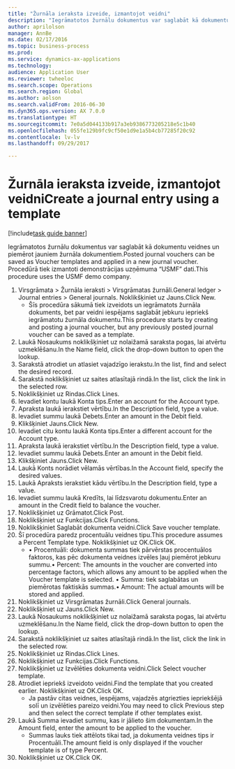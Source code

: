 ```yaml
--- 
title: "Žurnāla ieraksta izveide, izmantojot veidni"
description: "Iegrāmatotos žurnālu dokumentus var saglabāt kā dokumentu veidnes un piemērot jauniem žurnāla dokumentiem."
author: aprilolson
manager: AnnBe
ms.date: 02/17/2016
ms.topic: business-process
ms.prod: 
ms.service: dynamics-ax-applications
ms.technology: 
audience: Application User
ms.reviewer: twheeloc
ms.search.scope: Operations
ms.search.region: Global
ms.author: aolson
ms.search.validFrom: 2016-06-30
ms.dyn365.ops.version: AX 7.0.0
ms.translationtype: HT
ms.sourcegitcommit: 7e0a5d044133b917a3eb9386773205218e5c1b40
ms.openlocfilehash: 055fe129b9fc9cf50e1d9e1a5b4cb77285f20c92
ms.contentlocale: lv-lv
ms.lasthandoff: 09/29/2017

---
```

# <a name="create-a-journal-entry-using-a-template"></a><span data-ttu-id="c7340-103">Žurnāla ieraksta izveide, izmantojot veidni</span><span class="sxs-lookup"><span data-stu-id="c7340-103">Create a journal entry using a template</span></span>

[!include[task guide banner](../../includes/task-guide-banner.md)]

<span data-ttu-id="c7340-104">Iegrāmatotos žurnālu dokumentus var saglabāt kā dokumentu veidnes un piemērot jauniem žurnāla dokumentiem.</span><span class="sxs-lookup"><span data-stu-id="c7340-104">Posted journal vouchers can be saved as Voucher templates and applied in a new journal voucher.</span></span> <span data-ttu-id="c7340-105">Procedūrā tiek izmantoti demonstrācijas uzņēmuma “USMF” dati.</span><span class="sxs-lookup"><span data-stu-id="c7340-105">This procedure uses the USMF demo company.</span></span>

1. <span data-ttu-id="c7340-106">Virsgrāmata > Žurnāla ieraksti > Virsgrāmatas žurnāli.</span><span class="sxs-lookup"><span data-stu-id="c7340-106">General ledger > Journal entries > General journals.</span></span> <span data-ttu-id="c7340-107">Noklikšķiniet uz Jauns.</span><span class="sxs-lookup"><span data-stu-id="c7340-107">Click New.</span></span>
    * <span data-ttu-id="c7340-108">Šīs procedūra sākumā tiek izveidots un iegrāmatots žurnāla dokuments, bet par veidni iespējams saglabāt jebkuru iepriekš iegrāmatotu žurnāla dokumentu.</span><span class="sxs-lookup"><span data-stu-id="c7340-108">This procedure starts by creating and posting a journal voucher, but any previously posted journal voucher can be saved as a template.</span></span>  
2. <span data-ttu-id="c7340-109">Laukā Nosaukums noklikšķiniet uz nolaižamā saraksta pogas, lai atvērtu uzmeklēšanu.</span><span class="sxs-lookup"><span data-stu-id="c7340-109">In the Name field, click the drop-down button to open the lookup.</span></span>
3. <span data-ttu-id="c7340-110">Sarakstā atrodiet un atlasiet vajadzīgo ierakstu.</span><span class="sxs-lookup"><span data-stu-id="c7340-110">In the list, find and select the desired record.</span></span>
4. <span data-ttu-id="c7340-111">Sarakstā noklikšķiniet uz saites atlasītajā rindā.</span><span class="sxs-lookup"><span data-stu-id="c7340-111">In the list, click the link in the selected row.</span></span>
5. <span data-ttu-id="c7340-112">Noklikšķiniet uz Rindas.</span><span class="sxs-lookup"><span data-stu-id="c7340-112">Click Lines.</span></span>
6. <span data-ttu-id="c7340-113">Ievadiet kontu laukā Konta tips.</span><span class="sxs-lookup"><span data-stu-id="c7340-113">Enter an account for the Account type.</span></span>
7. <span data-ttu-id="c7340-114">Apraksta laukā ierakstiet vērtību.</span><span class="sxs-lookup"><span data-stu-id="c7340-114">In the Description field, type a value.</span></span>
8. <span data-ttu-id="c7340-115">Ievadiet summu laukā Debets.</span><span class="sxs-lookup"><span data-stu-id="c7340-115">Enter an amount in the Debit field.</span></span>
9. <span data-ttu-id="c7340-116">Klikšķiniet Jauns.</span><span class="sxs-lookup"><span data-stu-id="c7340-116">Click New.</span></span>
10. <span data-ttu-id="c7340-117">Ievadiet citu kontu laukā Konta tips.</span><span class="sxs-lookup"><span data-stu-id="c7340-117">Enter a different account for the Account type.</span></span>
11. <span data-ttu-id="c7340-118">Apraksta laukā ierakstiet vērtību.</span><span class="sxs-lookup"><span data-stu-id="c7340-118">In the Description field, type a value.</span></span>
12. <span data-ttu-id="c7340-119">Ievadiet summu laukā Debets.</span><span class="sxs-lookup"><span data-stu-id="c7340-119">Enter an amount in the Debit field.</span></span>
13. <span data-ttu-id="c7340-120">Klikšķiniet Jauns.</span><span class="sxs-lookup"><span data-stu-id="c7340-120">Click New.</span></span>
14. <span data-ttu-id="c7340-121">Laukā Konts norādiet vēlamās vērtības.</span><span class="sxs-lookup"><span data-stu-id="c7340-121">In the Account field, specify the desired values.</span></span>
15. <span data-ttu-id="c7340-122">Laukā Apraksts ierakstiet kādu vērtību.</span><span class="sxs-lookup"><span data-stu-id="c7340-122">In the Description field, type a value.</span></span>
16. <span data-ttu-id="c7340-123">Ievadiet summu laukā Kredīts, lai līdzsvarotu dokumentu.</span><span class="sxs-lookup"><span data-stu-id="c7340-123">Enter an amount in the Credit field to balance the voucher.</span></span>
17. <span data-ttu-id="c7340-124">Noklikšķiniet uz Grāmatot.</span><span class="sxs-lookup"><span data-stu-id="c7340-124">Click Post.</span></span>
18. <span data-ttu-id="c7340-125">Noklikšķiniet uz Funkcijas.</span><span class="sxs-lookup"><span data-stu-id="c7340-125">Click Functions.</span></span>
19. <span data-ttu-id="c7340-126">Noklikšķiniet Saglabāt dokumenta veidni.</span><span class="sxs-lookup"><span data-stu-id="c7340-126">Click Save voucher template.</span></span>
20. <span data-ttu-id="c7340-127">Šī procedūra paredz procentuālu veidnes tipu.</span><span class="sxs-lookup"><span data-stu-id="c7340-127">This procedure assumes a Percent Template type.</span></span> <span data-ttu-id="c7340-128">Noklikšķiniet uz OK.</span><span class="sxs-lookup"><span data-stu-id="c7340-128">Click OK.</span></span>
    * <span data-ttu-id="c7340-129">• Procentuāli: dokumenta summas tiek pārvērstas procentuālos faktoros, kas pēc dokumenta veidnes izvēles ļauj piemērot jebkuru summu.</span><span class="sxs-lookup"><span data-stu-id="c7340-129">• Percent: The amounts in the voucher are converted into percentage factors, which allows any amount to be applied when the Voucher template is selected.</span></span>  <span data-ttu-id="c7340-130">• Summa: tiek saglabātas un piemērotas faktiskās summas.</span><span class="sxs-lookup"><span data-stu-id="c7340-130">• Amount: The actual amounts will be stored and applied.</span></span>  
21. <span data-ttu-id="c7340-131">Noklikšķiniet uz Virsgrāmatas žurnāli.</span><span class="sxs-lookup"><span data-stu-id="c7340-131">Click General journals.</span></span>
22. <span data-ttu-id="c7340-132">Noklikšķiniet uz Jauns.</span><span class="sxs-lookup"><span data-stu-id="c7340-132">Click New.</span></span>
23. <span data-ttu-id="c7340-133">Laukā Nosaukums noklikšķiniet uz nolaižamā saraksta pogas, lai atvērtu uzmeklēšanu.</span><span class="sxs-lookup"><span data-stu-id="c7340-133">In the Name field, click the drop-down button to open the lookup.</span></span>
24. <span data-ttu-id="c7340-134">Sarakstā noklikšķiniet uz saites atlasītajā rindā.</span><span class="sxs-lookup"><span data-stu-id="c7340-134">In the list, click the link in the selected row.</span></span>
25. <span data-ttu-id="c7340-135">Noklikšķiniet uz Rindas.</span><span class="sxs-lookup"><span data-stu-id="c7340-135">Click Lines.</span></span>
26. <span data-ttu-id="c7340-136">Noklikšķiniet uz Funkcijas.</span><span class="sxs-lookup"><span data-stu-id="c7340-136">Click Functions.</span></span>
27. <span data-ttu-id="c7340-137">Noklikšķiniet uz Izvēlēties dokumenta veidni.</span><span class="sxs-lookup"><span data-stu-id="c7340-137">Click Select voucher template.</span></span>
28. <span data-ttu-id="c7340-138">Atrodiet iepriekš izveidoto veidni.</span><span class="sxs-lookup"><span data-stu-id="c7340-138">Find the template that you created earlier.</span></span> <span data-ttu-id="c7340-139">Noklikšķiniet uz OK.</span><span class="sxs-lookup"><span data-stu-id="c7340-139">Click OK.</span></span>
    * <span data-ttu-id="c7340-140">Ja pastāv citas veidnes, iespējams, vajadzēs atgriezties iepriekšējā solī un izvēlēties pareizo veidni.</span><span class="sxs-lookup"><span data-stu-id="c7340-140">You may need to click Previous step and then select the correct template if other templates exist.</span></span>  
29. <span data-ttu-id="c7340-141">Laukā Summa ievadiet summu, kas ir jālieto šim dokumentam.</span><span class="sxs-lookup"><span data-stu-id="c7340-141">In the Amount field, enter the amount to be applied to the voucher.</span></span>
    * <span data-ttu-id="c7340-142">Summas lauks tiek attēlots tikai tad, ja dokumenta veidnes tips ir Procentuāli.</span><span class="sxs-lookup"><span data-stu-id="c7340-142">The amount field is only displayed if the voucher template is of type Percent.</span></span>  
30. <span data-ttu-id="c7340-143">Noklikšķiniet uz OK.</span><span class="sxs-lookup"><span data-stu-id="c7340-143">Click OK.</span></span>


